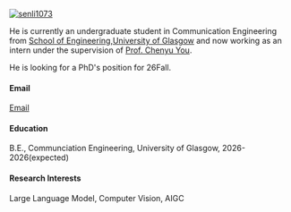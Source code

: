 

[![senli1073](https://img.shields.io/badge/senli1073-github-blue?logo=github)](https://github.com/senli1073)

He is currently an undergraduate student in Communication Engineering from [School of Engineering](https://www.gla.ac.uk/schools/engineering/),[University of Glasgow](https://www.gla.ac.uk) and now working as an intern under the supervision of [Prof. Chenyu You](https://chenyuyou.me/). 

He is looking for a PhD's position for 26Fall.

#### Email
[Email](mailto:richarf22@foxmail.com)

#### Education
B.E., Communciation Engineering, University of Glasgow, 2026-2026(expected)

#### Research Interests
Large Language Model, Computer Vision, AIGC

